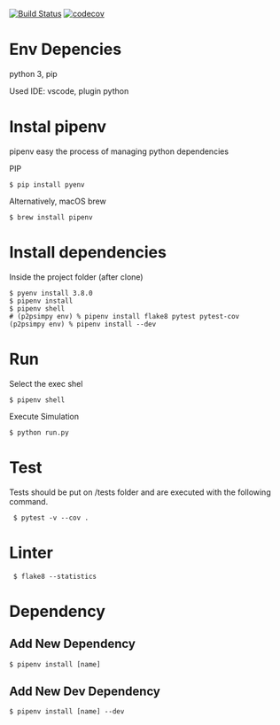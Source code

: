 [![Build Status](https://travis-ci.org/lesunb/p2psimpy.svg?branch=master)](https://travis-ci.org/lesunb/p2psimpy)
[![codecov](https://codecov.io/gh/lesunb/p2psimpy/branch/master/graph/badge.svg)](https://codecov.io/gh/lesunb/p2psimpy)

Env Depencies
=============
python 3, pip

Used IDE: vscode, plugin python

Instal pipenv
============= 

pipenv easy the process of managing python dependencies

PIP
```console
$ pip install pyenv
```

Alternatively, macOS brew
```console
$ brew install pipenv 
```


Install dependencies
====================

Inside the project folder (after clone)

```console
$ pyenv install 3.8.0
$ pipenv install
$ pipenv shell
# (p2psimpy env) % pipenv install flake8 pytest pytest-cov
(p2psimpy env) % pipenv install --dev
```

Run
===

Select the exec shel 

```console
$ pipenv shell
```

Execute Simulation

```console
$ python run.py
```

Test
====

Tests should be put on /tests folder and are executed with the following command.

```console
 $ pytest -v --cov .
```

Linter
======

```console
 $ flake8 --statistics
```

Dependency
==========

Add New Dependency
------------------

```console
$ pipenv install [name]
```

Add New Dev Dependency
----------------------

```console
$ pipenv install [name] --dev
```
